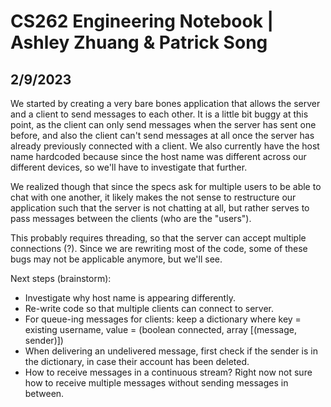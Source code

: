 
# CS262 Engineering Notebook | Ashley Zhuang & Patrick Song

## 2/9/2023

We started by creating a very bare bones application that allows the server and a client to send messages to each other. It is a little bit buggy at this point, as the client can only send messages when the server has sent one before, and also the client can't send messages at all once the server has already previously connected with a client. We also currently have the host name hardcoded because since the host name was different across our different devices, so we'll have to investigate that further.

We realized though that since the specs ask for multiple users to be able to chat with one another, it likely makes the not sense to restructure our application such that the server is not chatting at all, but rather serves to pass messages between the clients (who are the "users"). 

This probably requires threading, so that the server can accept multiple connections (?). Since we are rewriting most of the code, some of these bugs may not be applicable anymore, but we'll see.

Next steps (brainstorm):
* Investigate why host name is appearing differently.
* Re-write code so that multiple clients can connect to server.
* For queue-ing messages for clients: keep a dictionary where key = existing username, value = (boolean connected, array [(message, sender)])
* When delivering an undelivered message, first check if the sender is in the dictionary, in case their account has been deleted.
* How to receive messages in a continuous stream? Right now not sure how to receive multiple messages without sending messages in between.